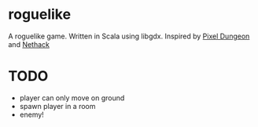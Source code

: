 roguelike
=========

A roguelike game. Written in Scala using libgdx. Inspired by [Pixel Dungeon](http://pixeldungeon.watabou.ru) and [Nethack](http://www.nethack.org)

TODO
====
* player can only move on ground
* spawn player in a room
* enemy!
